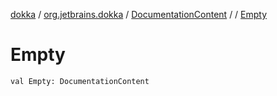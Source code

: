 [dokka](../../../index.md) / [org.jetbrains.dokka](../../index.md) / [DocumentationContent](../index.md) / [<class-object-for-DocumentationContent>](index.md) / [Empty](Empty.md)

# Empty

```
val Empty: DocumentationContent
```
